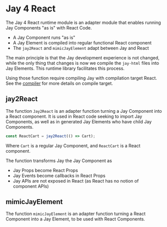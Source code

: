 # Jay 4 React

The Jay 4 React runtime module is an adapter module that enables running Jay Components "as is" with React Code.

* A Jay Component runs "as is"
* A Jay Element is compiled into regular functional React component
* The `jay2React` and `mimicJayElement` adapt between Jay and React

The main principle is that the Jay development experience is not changed, while the only thing that changes is now 
we compile the `jay-html` files into Jay Elements. This runtime library facilitates this process.

Using those function require compiling Jay with compilation target React. 
See the [compiler](../../compiler/compiler) for more details on compile target.

## jay2React

The function `Jay2React` is an adapter function turning a Jay Component into a React component. 
It is used in React code seeking to import Jay Components, as well as in generated Jay Elements
who have child Jay Components.

```typescript
const ReactCart = jay2React(() => Cart);
```

Where `Cart` is a regular Jay Component, and `ReactCart` is a React component.

The function transforms Jay the Jay Component as
* Jay Props become React Props
* Jay Events become callbacks in React Props
* Jay APIs are not exposed in React (as React has no notion of component APIs)

## mimicJayElement

The function `mimicJayElement` is an adapter function turning a React Component into a Jay Element, 
to be used with React Components.
